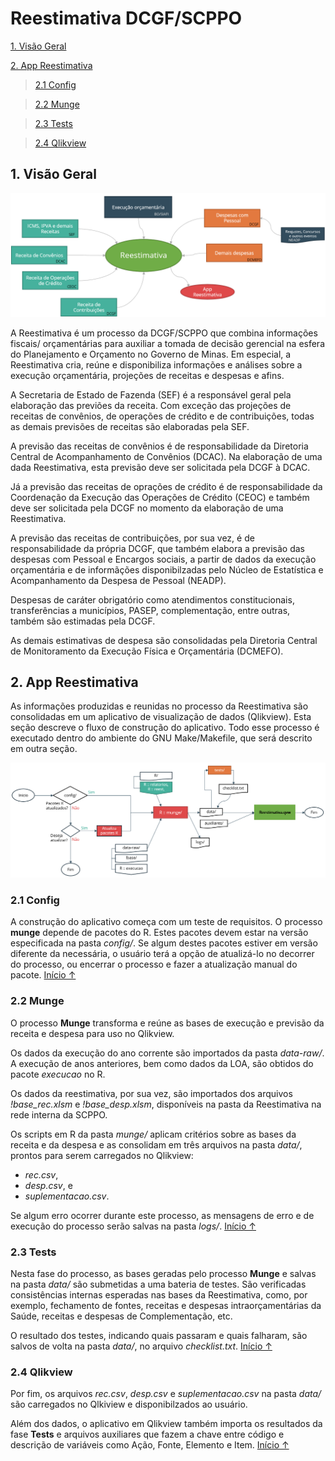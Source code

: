 # Reestimativa DCGF/SCPPO

[1. Visão Geral](#1-visao-geral)


[2. App Reestimativa](#2-app-reestimativa)

>[2.1 Config](#21-config)

>[2.2 Munge](#22-munge)

>[2.3 Tests](#23-tests)

>[2.4 Qlikview](#24-qlikview)


## 1. Visão Geral 

![1. Visão Geral](imgs/visao_geral.png)

A Reestimativa é um processo da DCGF/SCPPO que combina informações fiscais/
orçamentárias para auxiliar a tomada de decisão gerencial na esfera do 
Planejamento e Orçamento no Governo de Minas. Em especial, a Reestimativa cria, 
reúne e disponibiliza informações e análises sobre a execução orçamentária, 
projeções de receitas e despesas e afins.

A Secretaria de Estado de Fazenda (SEF) é a responsável geral pela elaboração 
das previões da receita. Com exceção das projeções de receitas de convênios, de 
operações de crédito e de contribuições, todas as demais previsões de receitas 
são elaboradas pela SEF.

A previsão das receitas de convênios é de responsabilidade da Diretoria Central 
de Acompanhamento de Convênios (DCAC). Na elaboração de uma dada Reestimativa,
esta previsão deve ser solicitada pela DCGF à DCAC.

Já a previsão das receitas de oprações de crédito é de responsabilidade da
Coordenação da Execução das Operações de Crédito (CEOC) e também deve ser 
solicitada pela DCGF no momento da elaboração de uma Reestimativa.

A previsão das receitas de contribuições, por sua vez, é de responsabilidade
da própria DCGF, que também elabora a previsão das despesas com
Pessoal e Encargos sociais, a partir de dados da execução orçamentária e de
informãções disponibilzadas pelo Núcleo de Estatística e Acompanhamento da 
Despesa de Pessoal (NEADP).

Despesas de caráter obrigatório como atendimentos constitucionais, transferências
a municípios, PASEP, complementação, entre outras, também são estimadas pela DCGF.

As demais estimativas de despesa são consolidadas pela Diretoria Central de 
Monitoramento da Execução Física e Orçamentária (DCMEFO).

## 2. App Reestimativa

As informações produzidas e reunidas no processo da Reestimativa são consolidadas
em um aplicativo de visualização de dados (Qlikview). Esta seção descreve o
fluxo de construção do aplicativo. Todo esse processo é executado dentro do
ambiente do GNU Make/Makefile, que será descrito em outra seção. 

![Fluxo de construção do App](imgs/fluxo_app.png)

### 2.1 Config

A construção do aplicativo começa com um teste de requisitos. O processo **munge**
depende de pacotes do R. Estes pacotes devem estar na versão especificada na
pasta *config/*. Se algum destes pacotes estiver em versão diferente da
necessária, o usuário terá a opção de atualizá-lo no decorrer do processo,
ou encerrar o processo e fazer a atualização manual do pacote. [Início ↑](#reestimativa-dcgfscppo)

### 2.2 Munge

O processo **Munge** transforma e reúne as bases de execução e previsão da receita 
e despesa para uso no Qlikview. 

Os dados da execução do ano corrente são importados da pasta *data-raw/*.
A execução de anos anteriores, bem como dados da LOA, são obtidos do pacote 
*execucao* no R.

Os dados da reestimativa, por sua vez, são importados dos arquivos 
*!base_rec.xlsm* e *!base_desp.xlsm*, disponíveis na pasta da Reestimativa na 
rede interna da SCPPO.

Os scripts em R da pasta *munge/* aplicam critérios sobre as bases da receita e
da despesa e as consolidam em três arquivos na pasta *data/*, prontos para
serem carregados no Qlikview: 

* *rec.csv*,
* *desp.csv*, e
* *suplementacao.csv*.

Se algum erro ocorrer durante este processo, as mensagens de erro e de execução
do processo serão salvas na pasta *logs/*. [Início ↑](#reestimativa-dcgfscppo)

### 2.3 Tests

Nesta fase do processo, as bases geradas pelo processo **Munge** e salvas na 
pasta *data/* são submetidas a uma bateria de testes. São verificadas 
consistências internas esperadas nas bases da Reestimativa, como,
por exemplo, fechamento de fontes, receitas e despesas intraorçamentárias da
Saúde, receitas e despesas de Complementação, etc.

O resultado dos testes, indicando quais passaram e quais falharam, são salvos
de volta na pasta *data/*, no arquivo *checklist.txt*. [Início ↑](#reestimativa-dcgfscppo)

### 2.4 Qlikview

Por fim, os arquivos *rec.csv*, *desp.csv* e *suplementacao.csv* na pasta
*data/* são carregados no Qlkiview e disponibilzados ao usuário.

Além dos dados, o aplicativo em Qlikview também importa os resultados da fase
**Tests** e arquivos auxiliares que fazem a chave entre código e descrição
de variáveis como Ação, Fonte, Elemento e Item. [Início ↑](#reestimativa-dcgfscppo)